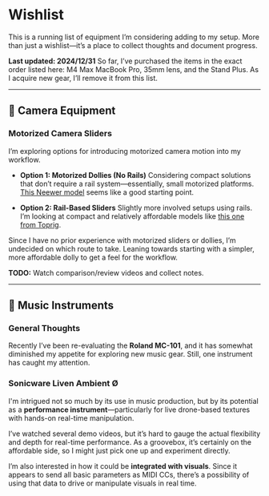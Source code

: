 # Wishlist

This is a running list of equipment I’m considering adding to my setup.
More than just a wishlist—it’s a place to collect thoughts and document progress.

**Last updated: 2024/12/31**
So far, I’ve purchased the items in the exact order listed here: M4 Max MacBook Pro, 35mm lens, and the Stand Plus.
As I acquire new gear, I’ll remove it from this list.

---

## 🎥 Camera Equipment

### Motorized Camera Sliders

I’m exploring options for introducing motorized camera motion into my workflow.

* **Option 1: Motorized Dollies (No Rails)**
  Considering compact solutions that don’t require a rail system—essentially, small motorized platforms.
  [This Neewer model](https://neewer.com/collections/sliders/products/video-camera-supports-66600072) seems like a good starting point.

* **Option 2: Rail-Based Sliders**
  Slightly more involved setups using rails. I’m looking at compact and relatively affordable models like
  [this one from Toprig](https://www.amazon.co.jp/dp/B0CKYN3VGN).

Since I have no prior experience with motorized sliders or dollies, I’m undecided on which route to take.
Leaning towards starting with a simpler, more affordable dolly to get a feel for the workflow.

**TODO:** Watch comparison/review videos and collect notes.

---

## 🎹 Music Instruments

### General Thoughts

Recently I’ve been re-evaluating the **Roland MC-101**, and it has somewhat diminished my appetite for exploring new music gear.
Still, one instrument has caught my attention.

### Sonicware Liven Ambient Ø

I'm intrigued not so much by its use in music production, but by its potential as a **performance instrument**—particularly for live drone-based textures with hands-on real-time manipulation.

I’ve watched several demo videos, but it’s hard to gauge the actual flexibility and depth for real-time performance.
As a groovebox, it’s certainly on the affordable side, so I might just pick one up and experiment directly.

I’m also interested in how it could be **integrated with visuals**. Since it appears to send all basic parameters as MIDI CCs, there’s a possibility of using that data to drive or manipulate visuals in real time.
